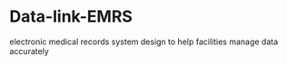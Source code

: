 # Data-link-EMRS
electronic medical records system design to help facilities manage data accurately
